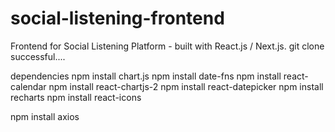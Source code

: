 # social-listening-frontend
Frontend for Social Listening Platform - built with React.js / Next.js.
git clone successful....

dependencies
npm install chart.js
npm install date-fns
npm install react-calendar
npm install react-chartjs-2
npm install react-datepicker
npm install recharts
npm install react-icons

npm install axios